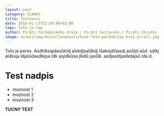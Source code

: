 ```yaml
---
layout: post
category: CLANKY
title: Testovaci
date: 2018-01-17T22:59:00+01:00  
tags: toto-je-tag
author: Piráti Pardubického kraje / Piráti Svitavsko / Piráti Chrudim
image: assets/img/miscellaneous/schuze-foto-pardubicky-kraj-pirati.jpg #751x422
---
```


Toto je perex. Asdhlksajdaoůkldj alskdjsalůkdj lůaksjdlůasdj asůljd aůd. sdlkj aldksja ldjalůdasdlkjsa ldk asjldkůsa jlkdů jasůlk. asdjasldjaslkdajsů lda d.


# Test nadpis

* moznost 1
* moznost 2
* moznost 3

**TUCNY TEXT**

